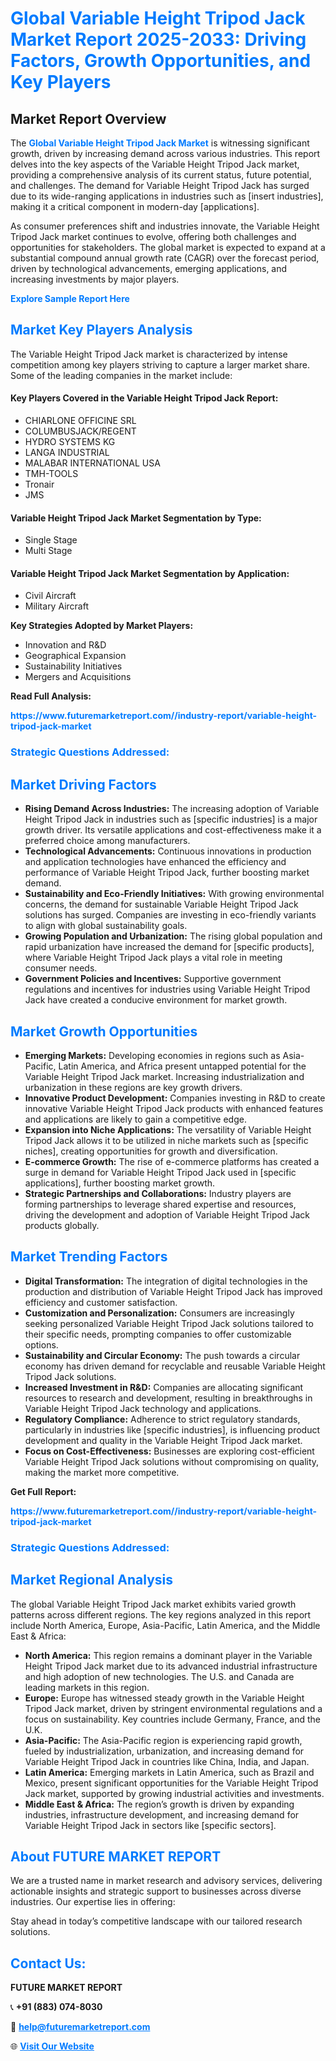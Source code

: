 <h1 style="color: #007BFF;">Global Variable Height Tripod Jack Market Report 2025-2033: Driving Factors, Growth Opportunities, and Key Players</h1>

<section id="overview">
<h2>Market Report Overview</h2>
<p>The <a href="https://www.futuremarketreport.com//industry-report/variable-height-tripod-jack-market" style="color: #007BFF; text-decoration: none;"><strong>Global Variable Height Tripod Jack Market</strong></a> is witnessing significant growth, driven by increasing demand across various industries. This report delves into the key aspects of the Variable Height Tripod Jack market, providing a comprehensive analysis of its current status, future potential, and challenges. The demand for Variable Height Tripod Jack has surged due to its wide-ranging applications in industries such as [insert industries], making it a critical component in modern-day [applications].</p>
<p>As consumer preferences shift and industries innovate, the Variable Height Tripod Jack market continues to evolve, offering both challenges and opportunities for stakeholders. The global market is expected to expand at a substantial compound annual growth rate (CAGR) over the forecast period, driven by technological advancements, emerging applications, and increasing investments by major players.</p>
</section>

<section id="overview">
<p><a href="https://www.futuremarketreport.com//request-sample/reportId=49902" style="color: #007BFF; text-decoration: none;"><strong>Explore Sample Report Here</strong></a></p>
</section>

<section id="key-players">
<h2 style="color: #007BFF;">Market Key Players Analysis</h2>
<p>The Variable Height Tripod Jack market is characterized by intense competition among key players striving to capture a larger market share. Some of the leading companies in the market include:</p>
<h4>Key Players Covered in the Variable Height Tripod Jack Report:</h4>
<ul><li>CHIARLONE OFFICINE SRL</li><li>COLUMBUSJACK/REGENT</li><li>HYDRO SYSTEMS KG</li><li>LANGA INDUSTRIAL</li><li>MALABAR INTERNATIONAL USA</li><li>TMH-TOOLS</li><li>Tronair</li><li>JMS</li></ul>
<h4>Variable Height Tripod Jack Market Segmentation by Type:</h4>
<ul><li>Single Stage</li><li>Multi Stage</li></ul>

<h4>Variable Height Tripod Jack Market Segmentation by Application:</h4>
<ul><li>Civil Aircraft</li><li>Military Aircraft</li></ul>
<p><strong>Key Strategies Adopted by Market Players:</strong></p>
<ul>
<li>Innovation and R&D</li>
<li>Geographical Expansion</li>
<li>Sustainability Initiatives</li>
<li>Mergers and Acquisitions</li>
</ul>
</section>

<section>
<p><strong>Read Full Analysis: </strong></p><a href="https://www.futuremarketreport.com//industry-report/variable-height-tripod-jack-market" style="color: #007BFF; text-decoration: none;"><strong>https://www.futuremarketreport.com//industry-report/variable-height-tripod-jack-market</strong></a>
<h3 style="color: #007BFF;">Strategic Questions Addressed:</h3>
</section>

<section id="driving-factors">
<h2 style="color: #007BFF;">Market Driving Factors</h2>
<ul>
<li><strong>Rising Demand Across Industries:</strong> The increasing adoption of Variable Height Tripod Jack in industries such as [specific industries] is a major growth driver. Its versatile applications and cost-effectiveness make it a preferred choice among manufacturers.</li>
<li><strong>Technological Advancements:</strong> Continuous innovations in production and application technologies have enhanced the efficiency and performance of Variable Height Tripod Jack, further boosting market demand.</li>
<li><strong>Sustainability and Eco-Friendly Initiatives:</strong> With growing environmental concerns, the demand for sustainable Variable Height Tripod Jack solutions has surged. Companies are investing in eco-friendly variants to align with global sustainability goals.</li>
<li><strong>Growing Population and Urbanization:</strong> The rising global population and rapid urbanization have increased the demand for [specific products], where Variable Height Tripod Jack plays a vital role in meeting consumer needs.</li>
<li><strong>Government Policies and Incentives:</strong> Supportive government regulations and incentives for industries using Variable Height Tripod Jack have created a conducive environment for market growth.</li>
</ul>
</section>

<section id="growth-opportunities">
<h2 style="color: #007BFF;">Market Growth Opportunities</h2>
<ul>
<li><strong>Emerging Markets:</strong> Developing economies in regions such as Asia-Pacific, Latin America, and Africa present untapped potential for the Variable Height Tripod Jack market. Increasing industrialization and urbanization in these regions are key growth drivers.</li>
<li><strong>Innovative Product Development:</strong> Companies investing in R&D to create innovative Variable Height Tripod Jack products with enhanced features and applications are likely to gain a competitive edge.</li>
<li><strong>Expansion into Niche Applications:</strong> The versatility of Variable Height Tripod Jack allows it to be utilized in niche markets such as [specific niches], creating opportunities for growth and diversification.</li>
<li><strong>E-commerce Growth:</strong> The rise of e-commerce platforms has created a surge in demand for Variable Height Tripod Jack used in [specific applications], further boosting market growth.</li>
<li><strong>Strategic Partnerships and Collaborations:</strong> Industry players are forming partnerships to leverage shared expertise and resources, driving the development and adoption of Variable Height Tripod Jack products globally.</li>
</ul>
</section>

<section id="trending-factors">
<h2 style="color: #007BFF;">Market Trending Factors</h2>
<ul>
<li><strong>Digital Transformation:</strong> The integration of digital technologies in the production and distribution of Variable Height Tripod Jack has improved efficiency and customer satisfaction.</li>
<li><strong>Customization and Personalization:</strong> Consumers are increasingly seeking personalized Variable Height Tripod Jack solutions tailored to their specific needs, prompting companies to offer customizable options.</li>
<li><strong>Sustainability and Circular Economy:</strong> The push towards a circular economy has driven demand for recyclable and reusable Variable Height Tripod Jack solutions.</li>
<li><strong>Increased Investment in R&D:</strong> Companies are allocating significant resources to research and development, resulting in breakthroughs in Variable Height Tripod Jack technology and applications.</li>
<li><strong>Regulatory Compliance:</strong> Adherence to strict regulatory standards, particularly in industries like [specific industries], is influencing product development and quality in the Variable Height Tripod Jack market.</li>
<li><strong>Focus on Cost-Effectiveness:</strong> Businesses are exploring cost-efficient Variable Height Tripod Jack solutions without compromising on quality, making the market more competitive.</li>
</ul>
</section>

<section>
<p><strong>Get Full Report: </strong></p><a href="https://www.futuremarketreport.com//industry-report/variable-height-tripod-jack-market" style="color: #007BFF; text-decoration: none;"><strong>https://www.futuremarketreport.com//industry-report/variable-height-tripod-jack-market</strong></a>
<h3 style="color: #007BFF;">Strategic Questions Addressed:</h3>
</section>


<section id="regional-analysis">
<h2 style="color: #007BFF;">Market Regional Analysis</h2>
<p>The global Variable Height Tripod Jack market exhibits varied growth patterns across different regions. The key regions analyzed in this report include North America, Europe, Asia-Pacific, Latin America, and the Middle East & Africa:</p>
<ul>
<li><strong>North America:</strong> This region remains a dominant player in the Variable Height Tripod Jack market due to its advanced industrial infrastructure and high adoption of new technologies. The U.S. and Canada are leading markets in this region.</li>
<li><strong>Europe:</strong> Europe has witnessed steady growth in the Variable Height Tripod Jack market, driven by stringent environmental regulations and a focus on sustainability. Key countries include Germany, France, and the U.K.</li>
<li><strong>Asia-Pacific:</strong> The Asia-Pacific region is experiencing rapid growth, fueled by industrialization, urbanization, and increasing demand for Variable Height Tripod Jack in countries like China, India, and Japan.</li>
<li><strong>Latin America:</strong> Emerging markets in Latin America, such as Brazil and Mexico, present significant opportunities for the Variable Height Tripod Jack market, supported by growing industrial activities and investments.</li>
<li><strong>Middle East & Africa:</strong> The region’s growth is driven by expanding industries, infrastructure development, and increasing demand for Variable Height Tripod Jack in sectors like [specific sectors].</li>
</ul>
</section>

<footer>
<h2 style="color: #007BFF;">About FUTURE MARKET REPORT</h2>
<p>We are a trusted name in market research and advisory services, delivering actionable insights and strategic support to businesses across diverse industries. Our expertise lies in offering:</p>

<p>Stay ahead in today’s competitive landscape with our tailored research solutions.</p>

<h2 style="color: #007BFF;">Contact Us:</h2>
<p><strong>FUTURE MARKET REPORT</strong></p>
<p>📞 <strong>+91 (883) 074-8030</strong></p>
<p>📧 <strong><a href="mailto:help@futuremarketreport.com" style="color: #007BFF;">help@futuremarketreport.com</a></strong></p>
<p>🌐 <strong><a href="https://www.futuremarketreport.com/" style="color: #007BFF;">Visit Our Website</a></strong></p>
</footer>